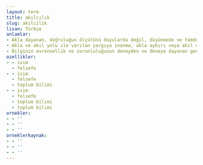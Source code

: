 ```yaml
---
layout: term
title: akılcılık
slug: akilcilik
lisan: Türkçe
anlamlar:
- Akla dayanan, doğruluğun ölçütünü duyularda değil, düşünmede ve tümdengelimli çıkarmalarda bulan öğretilerin genel adı; usçuluk, akliye, akliyecilik, rasyonalizm, deneycilik karşıtı
- Akla ve akıl yolu ile varılan yargıya inanma, akla aykırı veya akıl dışı hiçbir şeyi tanımama davranışı ve tutumu; akliye, rasyonalizm
- Bilginin evrensellik ve zorunluluğunun deneyden ve deneye dayanan genellemeden değil, yalnızca akıldan çıkartılabileceğini savunan öğreti; rasyonalizm
ozellikler:
- - isim
  - felsefe
- - isim
  - felsefe
  - toplum bilimi
- - isim
  - felsefe
  - toplum bilimi
  - toplum bilimi
ornekler:
- - ''
- - ''
- - ''
orneklerkaynak:
- - ''
- - ''
- - ''
---
```

